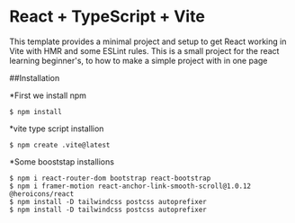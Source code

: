 # React + TypeScript + Vite

This template provides a minimal project and setup to get React working in Vite with HMR and some ESLint rules.
This is a small project for the react learning beginner's, to how to make a simple project with in one page

##Installation

*First we install npm

    $ npm install

*vite type script installion

    $ npm create .vite@latest
    
*Some booststap installions

    $ npm i react-router-dom bootstrap react-bootstrap
    $ npm i framer-motion react-anchor-link-smooth-scroll@1.0.12 @heroicons/react
    $ npm install -D tailwindcss postcss autoprefixer
    $ npm install -D tailwindcss postcss autoprefixer
    


